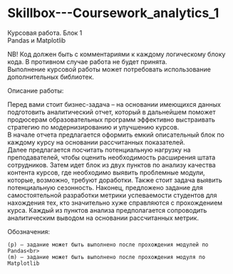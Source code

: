 # Skillbox---Coursework_analytics_1

Курсовая работа. Блок 1<br>
Pandas и Matplotlib

NB! Код должен быть с комментариями к каждому логическому блоку кода. В противном случае работа не будет принята.<br>
Выполнение курсовой работы может потребовать использование дополнительных библиотек.

Описание работы:

Перед вами стоит бизнес-задача – на основании имеющихся данных подготовить аналитический отчет,
который в дальнейшем поможет продюсерам образовательных программ эффективно выстраивать стратегию по модернизированию и улучшению курсов.<br>
В начале отчета предлагается оформить емкий описательный блок по каждому курсу на основании рассчитанных показателей.<br>
Далее предлагается посчитать потенциальную нагрузку на преподавателей, чтобы оценить необходимость расширения штата сотрудников.
Затем идет блок из двух пунктов по анализу качества контента курсов, где необходимо выявить проблемные модули, которые, возможно, требуют доработки.
Также стоит задача выявить потенциальную сезонность.
Наконец, предложено задание для самостоятельной разработки метрики успеваемости студентов для нахождения тех, кто значительно хуже справляются с прохождением курса.
Каждый из пунктов анализа предполагается сопроводить аналитическим выводом на основании рассчитанных метрик.

Обозначения:

    (p) – задание может быть выполнено после прохождения модулей по Pandas<br>
    (m) – задание может быть выполнено после прохождения модуля по Matplotlib
